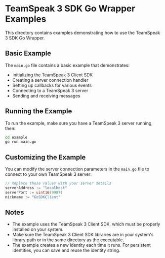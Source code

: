 # TeamSpeak 3 SDK Go Wrapper Examples

This directory contains examples demonstrating how to use the TeamSpeak 3 SDK Go Wrapper.

## Basic Example

The `main.go` file contains a basic example that demonstrates:

- Initializing the TeamSpeak 3 Client SDK
- Creating a server connection handler
- Setting up callbacks for various events
- Connecting to a TeamSpeak 3 server
- Sending and receiving messages

## Running the Example

To run the example, make sure you have a TeamSpeak 3 server running, then:

```bash
cd example
go run main.go
```

## Customizing the Example

You can modify the server connection parameters in the `main.go` file to connect to your own TeamSpeak 3 server:

```go
// Replace these values with your server details
serverAddress := "localhost"
serverPort := uint16(9987)
nickname := "GoSDKClient"
```

## Notes

- The example uses the TeamSpeak 3 Client SDK, which must be properly installed on your system.
- Make sure the TeamSpeak 3 Client SDK libraries are in your system's library path or in the same directory as the executable.
- The example creates a new identity each time it runs. For persistent identities, you can save and reuse the identity string.